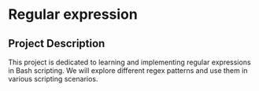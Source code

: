 # Regular expression

## Project Description
This project is dedicated to learning and implementing regular expressions in Bash scripting. We will explore different regex patterns and use them in various scripting scenarios.

